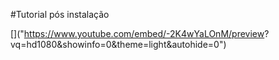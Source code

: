 #Tutorial pós instalação

[]("https://www.youtube.com/embed/-2K4wYaLOnM/preview? vq=hd1080&amp;showinfo=0&amp;theme=light&amp;autohide=0")
